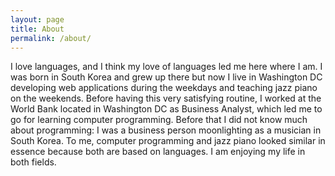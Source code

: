 ```yaml
---
layout: page
title: About
permalink: /about/
---
```


I love languages, and I think my love of languages led me here where I am. I was born in South Korea and grew up there but now I live in Washington DC developing web applications during the weekdays and teaching jazz piano on the weekends. Before having this very satisfying routine, I worked at the World Bank located in Washington DC as Business Analyst, which led me to go for learning computer programming. Before that I did not know much about programming: I was a business person moonlighting as a musician in South Korea. To me, computer programming and jazz piano looked similar in essence because both are based on languages. I am enjoying my life in both fields.


<!-- This is the base Jekyll theme. You can find out more info about customizing your Jekyll theme, as well as basic Jekyll usage documentation at [jekyllrb.com](http://jekyllrb.com/)

You can find the source code for the Jekyll new theme at: [github.com/jglovier/jekyll-new](https://github.com/jglovier/jekyll-new)

You can find the source code for Jekyll at [github.com/jekyll/jekyll](https://github.com/jekyll/jekyll) -->
